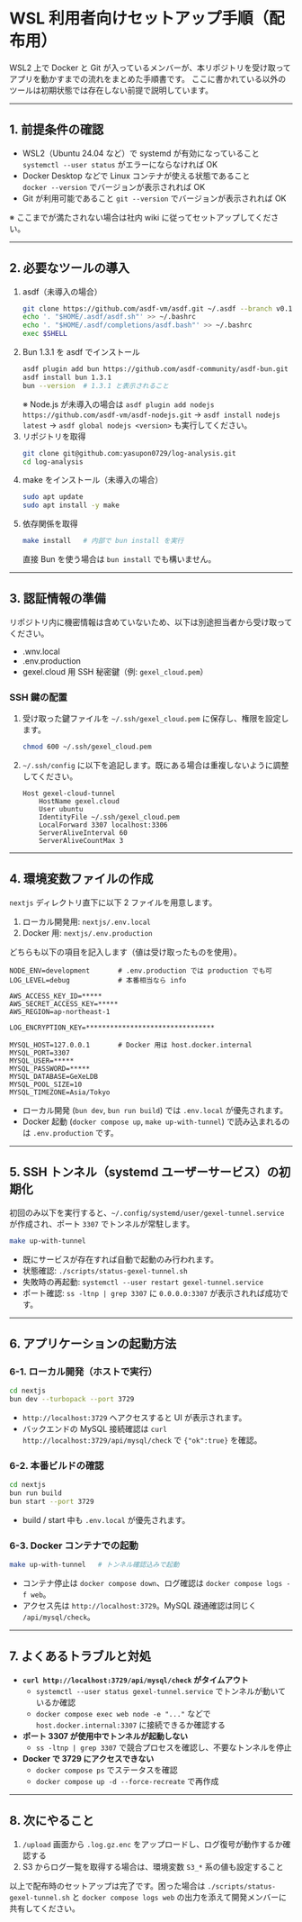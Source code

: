 # WSL 利用者向けセットアップ手順（配布用）

WSL2 上で Docker と Git が入っているメンバーが、本リポジトリを受け取ってアプリを動かすまでの流れをまとめた手順書です。
ここに書かれている以外のツールは初期状態では存在しない前提で説明しています。

---

## 1. 前提条件の確認

- WSL2（Ubuntu 24.04 など）で systemd が有効になっていること  
  `systemctl --user status` がエラーにならなければ OK
- Docker Desktop などで Linux コンテナが使える状態であること  
  `docker --version` でバージョンが表示されれば OK
- Git が利用可能であること
  `git --version` でバージョンが表示されれば OK

※ ここまでが満たされない場合は社内 wiki に従ってセットアップしてください。

---

## 2. 必要なツールの導入

1. asdf（未導入の場合）
   ```bash
   git clone https://github.com/asdf-vm/asdf.git ~/.asdf --branch v0.16.5
   echo '. "$HOME/.asdf/asdf.sh"' >> ~/.bashrc
   echo '. "$HOME/.asdf/completions/asdf.bash"' >> ~/.bashrc
   exec $SHELL
   ```
2. Bun 1.3.1 を asdf でインストール
   ```bash
   asdf plugin add bun https://github.com/asdf-community/asdf-bun.git
   asdf install bun 1.3.1
   bun --version  # 1.3.1 と表示されること
   ```
   ※ Node.js が未導入の場合は `asdf plugin add nodejs https://github.com/asdf-vm/asdf-nodejs.git` → `asdf install nodejs latest` → `asdf global nodejs <version>` も実行してください。
3. リポジトリを取得
   ```bash
   git clone git@github.com:yasupon0729/log-analysis.git
   cd log-analysis
   ```
4. make をインストール（未導入の場合）
   ```bash
   sudo apt update
   sudo apt install -y make
   ```
5. 依存関係を取得
   ```bash
   make install   # 内部で bun install を実行
   ```
   直接 Bun を使う場合は `bun install` でも構いません。

---

## 3. 認証情報の準備

リポジトリ内に機密情報は含めていないため、以下は別途担当者から受け取ってください。

- .wnv.local
- .env.production
- gexel.cloud 用 SSH 秘密鍵（例: `gexel_cloud.pem`）

### SSH 鍵の配置

1. 受け取った鍵ファイルを `~/.ssh/gexel_cloud.pem` に保存し、権限を設定します。
   ```bash
   chmod 600 ~/.ssh/gexel_cloud.pem
   ```
2. `~/.ssh/config` に以下を追記します。既にある場合は重複しないように調整してください。
   ```sshconfig
   Host gexel-cloud-tunnel
       HostName gexel.cloud
       User ubuntu
       IdentityFile ~/.ssh/gexel_cloud.pem
       LocalForward 3307 localhost:3306
       ServerAliveInterval 60
       ServerAliveCountMax 3
   ```

---

## 4. 環境変数ファイルの作成

`nextjs` ディレクトリ直下に以下 2 ファイルを用意します。

1. ローカル開発用: `nextjs/.env.local`
2. Docker 用: `nextjs/.env.production`

どちらも以下の項目を記入します（値は受け取ったものを使用）。

```dotenv
NODE_ENV=development       # .env.production では production でも可
LOG_LEVEL=debug            # 本番相当なら info

AWS_ACCESS_KEY_ID=*****
AWS_SECRET_ACCESS_KEY=*****
AWS_REGION=ap-northeast-1

LOG_ENCRYPTION_KEY=********************************

MYSQL_HOST=127.0.0.1       # Docker 用は host.docker.internal
MYSQL_PORT=3307
MYSQL_USER=*****
MYSQL_PASSWORD=*****
MYSQL_DATABASE=GeXeLDB
MYSQL_POOL_SIZE=10
MYSQL_TIMEZONE=Asia/Tokyo
```

- ローカル開発 (`bun dev`, `bun run build`) では `.env.local` が優先されます。
- Docker 起動 (`docker compose up`, `make up-with-tunnel`) で読み込まれるのは `.env.production` です。

---

## 5. SSH トンネル（systemd ユーザーサービス）の初期化

初回のみ以下を実行すると、`~/.config/systemd/user/gexel-tunnel.service` が作成され、ポート `3307` でトンネルが常駐します。

```bash
make up-with-tunnel
```

- 既にサービスが存在すれば自動で起動のみ行われます。
- 状態確認: `./scripts/status-gexel-tunnel.sh`
- 失敗時の再起動: `systemctl --user restart gexel-tunnel.service`
- ポート確認: `ss -ltnp | grep 3307` に `0.0.0.0:3307` が表示されれば成功です。

---

## 6. アプリケーションの起動方法

### 6-1. ローカル開発（ホストで実行）

```bash
cd nextjs
bun dev --turbopack --port 3729
```

- `http://localhost:3729` へアクセスすると UI が表示されます。
- バックエンドの MySQL 接続確認は `curl http://localhost:3729/api/mysql/check` で `{"ok":true}` を確認。

### 6-2. 本番ビルドの確認

```bash
cd nextjs
bun run build
bun start --port 3729
```

- build / start 中も `.env.local` が優先されます。

### 6-3. Docker コンテナでの起動

```bash
make up-with-tunnel   # トンネル確認込みで起動
```

- コンテナ停止は `docker compose down`、ログ確認は `docker compose logs -f web`。
- アクセス先は `http://localhost:3729`。MySQL 疎通確認は同じく `/api/mysql/check`。

---

## 7. よくあるトラブルと対処

- **`curl http://localhost:3729/api/mysql/check` がタイムアウト**  
  - `systemctl --user status gexel-tunnel.service` でトンネルが動いているか確認  
  - `docker compose exec web node -e "..."` などで `host.docker.internal:3307` に接続できるか確認する
- **ポート 3307 が使用中でトンネルが起動しない**  
  - `ss -ltnp | grep 3307` で競合プロセスを確認し、不要なトンネルを停止
- **Docker で 3729 にアクセスできない**  
  - `docker compose ps` でステータスを確認  
  - `docker compose up -d --force-recreate` で再作成

---

## 8. 次にやること

1. `/upload` 画面から `.log.gz.enc` をアップロードし、ログ復号が動作するか確認する  
2. S3 からログ一覧を取得する場合は、環境変数 `S3_*` 系の値も設定すること

以上で配布時のセットアップは完了です。困った場合は `./scripts/status-gexel-tunnel.sh` と `docker compose logs web` の出力を添えて開発メンバーに共有してください。
